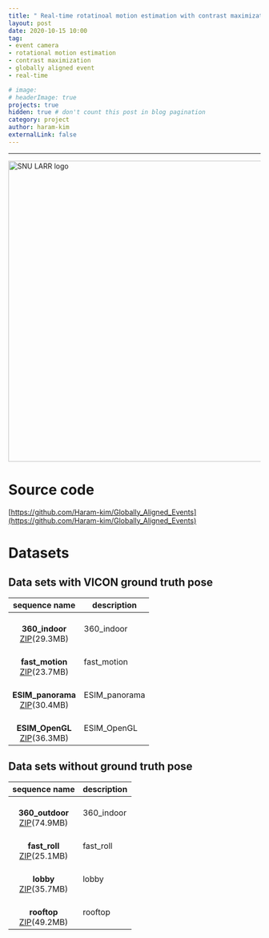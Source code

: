 ```yaml
---
title: " Real-time rotatinoal motion estimation with contrast maximization over globally aligned events "
layout: post
date: 2020-10-15 10:00
tag: 
- event camera
- rotational motion estimation
- contrast maximization
- globally aligned event
- real-time

# image: 
# headerImage: true
projects: true
hidden: true # don't count this post in blog pagination
category: project
author: haram-kim
externalLink: false
---
```



---


<img src="http://icsl.snu.ac.kr/haramkim/SNU_LARR.png" alt="SNU LARR logo" width = "600">


# Source code
[https://github.com/Haram-kim/Globally_Aligned_Events](https://github.com/Haram-kim/Globally_Aligned_Events)

# Datasets

## Data sets with VICON ground truth pose

| sequence name | description |
|:-------------:|-------------|
| <br> **360_indoor** <br> [ZIP](http://icsl.snu.ac.kr/haramkim/event_dataset/360_indoor.zip)(29.3MB) <br> | 360_indoor |
| <br> **fast_motion** <br> [ZIP](http://icsl.snu.ac.kr/haramkim/event_dataset/fast_motion.zip)(23.7MB) <br> | fast_motion |
| <br> **ESIM_panorama** <br> [ZIP](http://icsl.snu.ac.kr/haramkim/event_dataset/ESIM_panorama.zip)(30.4MB) <br> | ESIM_panorama |
| <br> **ESIM_OpenGL** <br> [ZIP](http://icsl.snu.ac.kr/haramkim/event_dataset/ESIM_OpenGL.zip)(36.3MB) <br> | ESIM_OpenGL |

## Data sets without ground truth pose

| sequence name | description |
|:-------------:|-------------|
| <br> **360_outdoor** <br> [ZIP](http://icsl.snu.ac.kr/haramkim/event_dataset/360_indoor.zip)(74.9MB) <br> | 360_indoor |
| <br> **fast_roll** <br> [ZIP](http://icsl.snu.ac.kr/haramkim/event_dataset/fast_roll.zip)(25.1MB) <br> |fast_roll |
| <br> **lobby** <br> [ZIP](http://icsl.snu.ac.kr/haramkim/event_dataset/lobby.zip)(35.7MB) <br> | lobby |
| <br> **rooftop**  <br> [ZIP](http://icsl.snu.ac.kr/haramkim/event_dataset/rooftop.zip)(49.2MB) <br> | rooftop |

